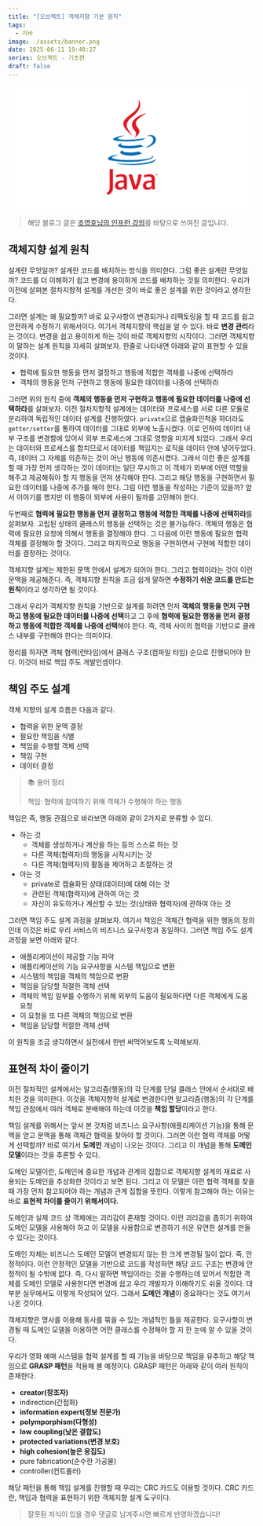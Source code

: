 ```yaml
---
title: "[오브젝트] 객체지향 기본 원칙"
tags:
  - 자바
image: ./assets/banner.png
date: 2025-06-11 19:40:27
series: 오브젝트 - 기초편
draft: false
---
```


![배너 이미지](./assets/banner.png)

> 해당 블로그 글은 [조영호님의 인프런 강의](https://inf.run/eUUx4)를 바탕으로 쓰여진 글입니다.

## 객체지향 설계 원칙

설계란 무엇일까? 설계란 코드를 배치하는 방식을 의미한다. 그럼 좋은 설계란 무엇일까? 코드를 더 이해하기 쉽고 변경에 용이하게 코드를 배차하는 것읠 의미한다. 우리가 이전에 살펴본 절차지향적 설계를 개선한 것이 바로 좋은 설계를 위한 것이라고 생각한다.

그러면 설계는 왜 필요할까? 바로 요구사항이 변경되거나 리팩토링을 할 때 코드를 쉽고 안전하게 수정하기 위해서이다. 여기서 객체지향의 핵심을 알 수 있다. 바로 **변경 관리**라는 것이다. 변경을 쉽고 용이하게 하는 것이 바로 객체지향의 시작이다. 그러면 객체지향이 말하는 설계 원칙을 자세히 살펴보자. 한줄로 나타내면 아래와 같이 표현할 수 있을 것이다.

- 협력에 필요한 행동을 먼저 결정하고 행동에 적합한 객체를 나중에 선택하라
- 객체의 행동을 먼저 구현하고 행동에 필요한 데이터를 나중에 선택하라

그러면 위의 원칙 중에 **객체의 행동을 먼저 구현하고 행동에 필요한 데이터를 나중에 선택하라**를 살펴보자. 이전 절차지향적 설계에는 데이터와 프로세스를 서로 다른 모듈로 분리하여 독립적인 데이터 설계를 진행하였다. `private`으로 캡슐화인척을 하더라도 `getter/setter`를 통하여 데이터를 그대로 외부에 노출시켰다. 이로 인하여 데이터 내부 구조를 변경함에 있어서 외부 프로세스에 그대로 영향을 미치게 되었다. 그래서 우리는 데이터와 프로세스를 합치므로서 데이터를 책임지는 로직을 데이터 안에 넣어두었다. 즉, 데이터 그 자체를 의존하는 것이 아닌 행동에 의존시켰다. 그래서 이런 좋은 설계를 할 때 가장 먼저 생각하는 것이 데이터는 일단 무시하고 이 객체가 외부에 어떤 역할을 해주고 제공해줘야 할 지 행동을 먼저 생각해야 한다. 그리고 해당 행동을 구현하면서 필요한 데이터를 나중에 추가를 해야 한다. 그럼 이런 행동을 작성하는 기준이 있을까? 앞서 이야기를 했지만 이 행동이 외부에 사용이 될까를 고민해야 한다.

두번째로 **협력에 필요한 행동을 먼저 결정하고 행동에 적합한 객체를 나중에 선택하라**를 살펴보자. 고립된 상태의 클래스의 행동을 선택하는 것은 불가능하다. 객체의 행동은 협력에 필요한 요청에 의해서 행동을 결정해야 한다. 그 다음에 이런 행동에 필요한 협력 객체를 결정해야 할 것이다. 그리고 마지막으로 행동을 구현하면서 구현에 적합한 데이터를 결정하는 것이다.

객체지향 설계는 제한된 문맥 안에서 설계가 되어야 한다. 그리고 협력이라는 것이 이런 문맥을 제공해준다. 즉, 객체지향 원칙을 조금 쉽게 말하면 **수정하기 쉬운 코드를 만드는 원칙**이라고 생각하면 될 것이다.

그래서 우리가 객체지향 원칙을 기반으로 설계를 하려면 먼저 **객체의 행동을 먼저 구현하고 행동에 필요한 데이터를 나중에 선택**하고 그 후에 **협력에 필요한 행동을 먼저 결정하고 행동에 적합한 객체를 나중에 선택**해야 한다. 즉, 객체 사이의 협력을 기반으로 클래스 내부를 구현해야 한다는 의미이다.

정리를 하자면 객체 협력(런타임)에서 클래스 구조(컴파일 타임) 순으로 진행되어야 한다. 이것이 바로 책임 주도 개발인셈이다.

## 책임 주도 설계

객체 지향의 설계 흐름은 다음과 같다.

- 협력을 위한 문맥 결정
- 필요한 책임을 식별
- 책임을 수행할 객체 선택
- 책임 구현
- 데이터 결정

> 📚 용어 정리
>
> 책임: 협력에 참여하기 위해 객체가 수행해야 하는 행동

책임은 즉, 행동 관점으로 바라보면 아래와 같이 2가지로 분류할 수 있다.

- 하는 것
    - 객체를 생성하거나 계산을 하는 등의 스스로 하는 것
    - 다른 객체(협력자)의 행동을 시작시키는 것
    - 다른 객체(협력자)의 활동을 제어하고 조절하는 것
- 아는 것
    - private로 캡슐화된 상태(데이터)에 대해 아는 것
    - 관련된 객체(협력자)에 관하여 아는 것
    - 자신이 유도하거나 계산할 수 있는 것(상태와 협력자)에 관하여 아는 것

그러면 책임 주도 설계 과정을 살펴보자. 여기서 책임은 객체간 협력을 위한 행동의 정의인데 이것은 바로 우리 서비스의 비즈니스 요구사항과 동일하다. 그러면 책임 주도 설계 과정을 보면 아래와 같다.

- 애플리케이션이 제공할 기능 파악
- 애플리케이션의 기능 요구사항을 시스템 책임으로 변환
- 시스템의 책임을 객체의 책임으로 변환
- 책임을 담당할 적절한 객체 선택
- 객체의 책임 일부를 수행하기 위해 외부의 도움이 필요하다면 다른 객체에게 도움 요청
- 이 요청을 또 다른 객체의 책임으로 변환
- 책임을 담당할 적절한 객체 선택

이 원칙을 조금 생각하면서 실전에서 한번 써먹어보도록 노력해보자.

## 표현적 차이 줄이기

이전 절차적인 설계에서는 알고리즘(행동)의 각 단계를 단일 클래스 안에서 순서대로 배치한 것을 의미한다. 이것을 객체지향적 설계로 변경한다면 알고리즘(행동)의 각 단계를 책임 관점에서 여러 객체로 분배해야 하는데 이것을 **책임 할당**이라고 한다.

책임 설계를 위해서는 앞서 본 것처럼 비즈니스 요구사항(애플리케이션 기능)을 통해 문맥을 얻고 문맥을 통해 객체간 협력을 찾아야 할 것이다. 그러면 이런 협력 객체를 어떻게 선택할까? 바로 여기서 **도메인** 개념이 나오는 것이다. 그리고 이 개념을 통해 **도메인 모델**이라는 것을 추론할 수 있다.

도메인 모델이란, 도메인에 중요한 개념과 관계의 집합으로 객체지향 설계의 재료로 사용되는 도메인을 추상화한 것이라고 보면 된다. 그리고 이 모델은 이런 협력 객체를 찾을 때 가장 먼저 참고되어야 하는 개념과 관계 집합을 뜻한다. 이렇게 참고해야 하는 이유는 바로 **표현적 차이를 줄이기 위해서이다.**

도메인과 실제 코드 상 객체에는 괴리감이 존재할 것이다. 이런 괴리감을 좁히기 위하여 도메인 모델을 사용해야 하고 이 모델을 사용함으로 변경하기 쉬운 유연한 설계를 만들 수 있다는 것이다.

도메인 자체는 비즈니스 도메인 모델이 변경되지 않는 한 크게 변경될 일이 없다. 즉, 안정적이다. 이런 안정적인 모델을 기반으로 코드를 작성하면 해당 코드 구조는 변경에 안정적이 될 수밖에 없다. 즉, 다시 말하면 책임이라는 것을 수행하는데 있어서 적합한 객체를 도메인 모델로 사용한다면 변경에 쉽고 우리 개발자가 이해하기도 쉬울 것이다. 대부분 실무에서도 이렇게 작성되어 있다. 그래서 **도메인 개념**이 중요하다는 것도 여기서 나온 것이다.

객체지향은 명사를 이용해 동사를 묶을 수 있는 개념적인 틀을 제공한다. 요구사항이 변경될 때 도메인 모델을 이용하면 어떤 클래스를 수정해야 할 지 한 눈에 알 수 있을 것이다.

우리가 영화 예매 시스템을 협력 설계를 할 때 기능을 바탕으로 책임을 유추하고 해당 책임으로 **GRASP 패턴**을 적용해 볼 예정이다. GRASP 패턴은 아래와 같이 여러 원칙이 존재한다.

- **creator(창조자)**
- indirection(간접화)
- **information expert(정보 전문가)**
- **polymporphism(다형성)**
- **low coupling(낮은 결합도)**
- **protected variations(변경 보호)**
- **high cohesion(높은 응집도)**
- pure fabrication(순수한 가공물)
- controller(컨트롤러)

해당 패턴을 통해 책임 설계를 진행할 때 우리는 CRC 카드도 이용할 것이다. CRC 카드란, 책임과 협력을 표현하기 위한 객체지향 설계 도구이다.

> 잘못된 지식이 있을 경우 댓글로 남겨주시면 빠르게 반영하겠습니다!